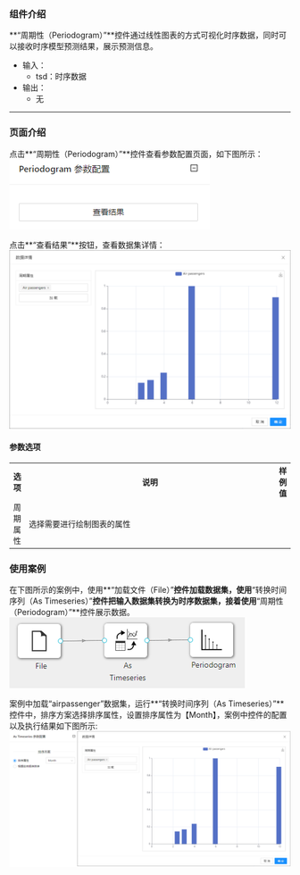 ### 组件介绍
**“周期性（Periodogram）”**控件通过线性图表的方式可视化时序数据，同时可以接收时序模型预测结果，展示预测信息。

- 输入：
  - tsd：时序数据
- 输出：
  - 无

<hr/>


### 页面介绍
点击**“周期性（Periodogram）”**控件查看参数配置页面，如下图所示：  
![param](/img/aistudio/visualize/periodogram/param.png)

点击**“查看结果”**按钮，查看数据集详情：  
![visualization](/img/aistudio/visualize/periodogram/visualization.png)

#### 参数选项
<table>
  <tr>
    <th>选项</th>
    <th width="650">说明</th>
    <th>样例值</th>
  </tr>
  <tr>
      <td>周期属性</td> 
      <td>
      选择需要进行绘制图表的属性
      </td> 
      <td></td>
  </tr>
</table>

### 使用案例
在下图所示的案例中，使用**“加载文件（File）”**控件加载数据集，使用**“转换时间序列（As Timeseries）”**控件把输入数据集转换为时序数据集，接着使用**“周期性（Periodogram）”**控件展示数据。
![workflow](/img/aistudio/visualize/periodogram/workflow.png)

案例中加载“airpassenger”数据集，运行**“转换时间序列（As Timeseries）”**控件中，排序方案选择排序属性，设置排序属性为【Month】，案例中控件的配置以及执行结果如下图所示:
![workflow-result](/img/aistudio/visualize/periodogram/workflow-result.png)